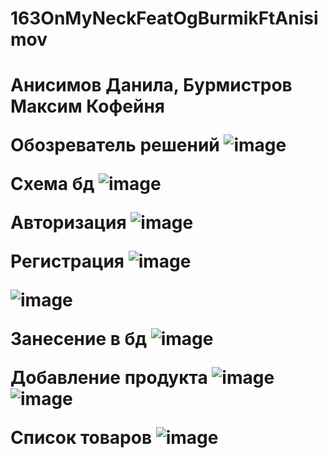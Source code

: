 # 163OnMyNeckFeatOgBurmikFtAnisimov

<h1> Анисимов Данила, Бурмистров Максим  Кофейня  </h>

<b1>Обозреватель решений</b>
![image](https://user-images.githubusercontent.com/116341190/218977524-c855c4a6-4c67-4c88-bf46-c82964d2c93b.png)

<b1>Схема бд</b>
![image](https://user-images.githubusercontent.com/116341190/218979170-974d81d8-7767-4b4d-8e3e-eafe30031c37.png)

<b1>Авторизация </b>
![image](https://user-images.githubusercontent.com/116341190/218979615-1d38dd90-7197-4eae-a72c-482595f196d4.png)

<b1>Регистрация</b>
![image](https://user-images.githubusercontent.com/116341190/218980038-b1610819-9973-4223-b4f4-7ec7bf929d7e.png)



![image](https://user-images.githubusercontent.com/116341190/218980261-90d92fd4-d67e-4f87-b76a-696509974b02.png)


<b1> Занесение в бд  </b>
![image](https://user-images.githubusercontent.com/116341190/218980786-7848388a-7e60-4623-bf68-9dc0f3533d67.png)


<b1> Добавление продукта</b>
![image](https://user-images.githubusercontent.com/116341190/219664328-aebab43f-760b-421c-b81f-bb5afd257867.png)
![image](https://user-images.githubusercontent.com/116341190/219664489-00f83b58-572e-410c-9def-a27afd5afffa.png)

<b1> Список товаров</b>
![image](https://user-images.githubusercontent.com/116341190/220129627-91cf9f97-4719-4e40-9646-7ec0813ad5f7.png)

